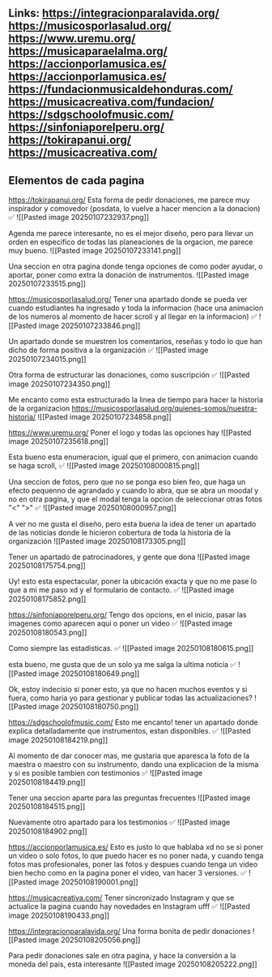 Links: 
https://integracionparalavida.org/
https://musicosporlasalud.org/
https://www.uremu.org/
https://musicaparaelalma.org/
https://accionporlamusica.es/
https://accionporlamusica.es/
https://fundacionmusicaldehonduras.com/
https://musicacreativa.com/fundacion/
https://sdgschoolofmusic.com/
https://sinfoniaporelperu.org/
https://tokirapanui.org/
https://musicacreativa.com/
---
## Elementos de cada pagina

https://tokirapanui.org/
Esta forma de pedir donaciones, me parece muy inspirador y comovedor (posdata, lo vuelve a hacer mencion a la donacion) ✅
![[Pasted image 20250107232937.png]]

Agenda me parece interesante, no es el mejor diseño, pero para llevar un orden en especifico de todas las planeaciones de la orgacion, me parece muy bueno. 
![[Pasted image 20250107233141.png]]

Una seccion en otra pagina donde tenga opciones de como poder ayudar, o aportar, poner como extra la donación de instrumentos. 
![[Pasted image 20250107233515.png]]


https://musicosporlasalud.org/
Tener una apartado donde se pueda ver cuando estudiantes ha ingresado y toda la informacion (hace una animacion de los numeros al momento de hacer scroll y al llegar en la informacion) ✅
![[Pasted image 20250107233846.png]]

Un apartado donde se muestren los comentarios, reseñas y todo lo que han dicho de forma positiva a la organización ✅
![[Pasted image 20250107234015.png]]

Otra forma de estructurar las donaciones, como suscripción ✅
![[Pasted image 20250107234350.png]]

Me encanto como esta estructurado la linea de tiempo para hacer la historia de la organizacion
https://musicosporlasalud.org/quienes-somos/nuestra-historia/
![[Pasted image 20250107234858.png]]


https://www.uremu.org/
Poner el logo y todas las opciones hay
![[Pasted image 20250107235618.png]]

Esta bueno esta enumeracion, igual que el primero, con animacion cuando se haga scroll,  ✅
![[Pasted image 20250108000815.png]]

Una seccion de fotos, pero que no se ponga eso bien feo, que haga un efecto pequenno de agrandado y cuando lo abra, que se abra un moodal y no en otra pagina, y que el modal tenga la opcion de seleccionar otras fotos "<" ">" ✅
![[Pasted image 20250108000957.png]]

A ver no me gusta el diseño, pero esta buena la idea de tener un apartado de las noticias donde le hicieron cobertura de toda la historia de la organización
![[Pasted image 20250108173305.png]]

Tener un apartado de patrocinadores, y gente que dona
![[Pasted image 20250108175754.png]]

Uy! esto esta espectacular, poner la ubicación exacta y que no me pase lo que a mi me paso xd y el formulario de contacto. ✅
![[Pasted image 20250108175852.png]]


https://sinfoniaporelperu.org/
Tengo dos opcions, en el inicio, pasar las imagenes como aparecen aqui o poner un video ✅
![[Pasted image 20250108180543.png]]

Como siempre las estadisticas. ✅
![[Pasted image 20250108180615.png]]

esta bueno, me gusta que de un solo ya me salga la ultima noticia ✅
![[Pasted image 20250108180649.png]]

Ok, estoy indecisio si poner esto, ya que no hacen muchos eventos y si fuera, como haria yo para gestionar y publicar todas las actualizaciones? 
![[Pasted image 20250108180750.png]]


https://sdgschoolofmusic.com/
Esto me encanto! tener un apartado donde explica detalladamente que instrumentos, estan disponibles. ✅
![[Pasted image 20250108184219.png]]

Al momento de dar conocer mas, me gustaria que aparesca la foto de la maestra o maestro con su instrumento, dando una explicacion de la misma y si es posible tambien con testimonios ✅
![[Pasted image 20250108184419.png]]

Tener una seccion aparte para las preguntas frecuentes
![[Pasted image 20250108184515.png]]

Nuevamente otro apartado para los testimonios ✅
![[Pasted image 20250108184902.png]]

https://accionporlamusica.es/ 
Esto es justo lo que hablaba xd no se si poner un vídeo o solo fotos, lo que puedo hacer es no poner nada, y cuando tenga fotos mas profesionales, poner las fotos y despues cuando tenga un video bien hecho como en la pagina poner el video, van hacer 3 versiones. ✅
![[Pasted image 20250108190001.png]]

https://musicacreativa.com/
Tener sincronizado Instagram y que se actualice la pagina cuando hay novedades en Instagram ufff ✅
![[Pasted image 20250108190433.png]]


https://integracionparalavida.org/
Una forma bonita de pedir donaciones
![[Pasted image 20250108205056.png]]

Para pedir donaciones sale en otra pagina, y hace la conversión a la moneda del pais, esta interesante 
![[Pasted image 20250108205222.png]]

